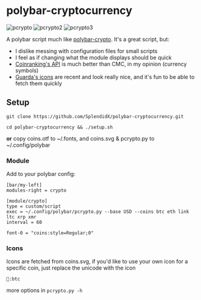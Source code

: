 # polybar-cryptocurrency

![pcrypto](https://user-images.githubusercontent.com/21110159/64199525-30750300-ce93-11e9-812b-0eaf94494b1f.png)
![pcrypto2](https://user-images.githubusercontent.com/21110159/64337066-324fdb00-cfe7-11e9-8962-b82d1f76b72f.png)
![pcrypto3](https://user-images.githubusercontent.com/21110159/64337087-4c89b900-cfe7-11e9-983e-23b02e32e9a1.png)


A polybar script much like [polybar-crypto](https://github.com/willHol/polybar-crypto).
It's a great script, but: 
* I dislike messing with configuration files for small scripts
* I feel as if changing what the module displays should be quick
* [Coinranking's API](https://docs.coinranking.com/public) is much better than CMC, in my opinion (currency symbols)
* [Guarda's icons](https://github.com/guardaco/crypto-icons) are recent and look really nice, and it's fun to be able to fetch them quickly

## Setup
```
git clone https://github.com/SplendidX/polybar-cryptocurrency.git

cd polybar-cryptocurrency && ./setup.sh
```
__or__ copy coins.otf to ~/.fonts, and coins.svg & pcrypto.py to ~/.config/polybar

### Module
Add to your polybar config:
```
[bar/my-left]
modules-right = crypto

[module/crypto]
type = custom/script
exec = ~/.config/polybar/pcrypto.py --base USD --coins btc eth link ltc xrp xmr
interval = 60

font-0 = "coins:style=Regular;0"
```

### Icons
Icons are fetched from coins.svg, if you'd like to use your own icon for a specific coin, just replace the unicode with the icon
```
:btc
```

more options in `pcrypto.py -h`

